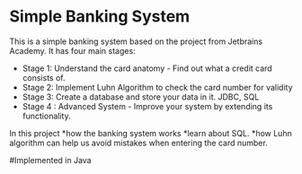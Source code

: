 # Simple Banking System
This is a simple banking system based on the project from Jetbrains Academy. It has four main stages:
* Stage 1: Understand the card anatomy - Find out what a credit card consists of.
* Stage 2: Implement Luhn Algorithm to check the card number for validity
* Stage 3: Create a database and store your data in it. JDBC, SQL
* Stage 4 : Advanced System - Improve your system by extending its functionality.

In this project
*how the banking system works 
*learn about SQL. 
*how Luhn algorithm can help us avoid mistakes when entering the card number.

#Implemented in Java
